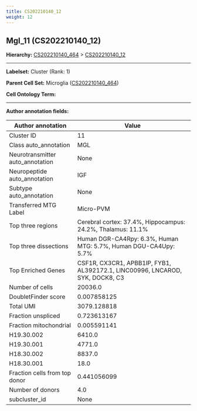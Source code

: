 ```yaml
---
title: CS202210140_12
weight: 12
---
```

## Mgl_11 (CS202210140_12)
<b>Hierarchy: </b>
[CS202210140_464](https://purl.brain-bican.org/taxonomy/CS202210140#CS202210140_464) >
[CS202210140_12](https://purl.brain-bican.org/taxonomy/CS202210140#CS202210140_12)

---


**Labelset:** Cluster (Rank: 1)

**Parent Cell Set:** Microglia ([CS202210140_464](https://purl.brain-bican.org/taxonomy/CS202210140#CS202210140_464))



**Cell Ontology Term:** 

[MARKER GENES.]: #


---

[TRANSFERRED ANNOTATIONS.]: #


[AUTHOR ANNOTATION FIELDS.]: #


**Author annotation fields:**

| Author annotation | Value |
|-------------------|-------|
|Cluster ID|11|
|Class auto_annotation|MGL|
|Neurotransmitter auto_annotation|None|
|Neuropeptide auto_annotation|IGF|
|Subtype auto_annotation|None|
|Transferred MTG Label|Micro-PVM|
|Top three regions|Cerebral cortex: 37.4%, Hippocampus: 24.2%, Thalamus: 11.1%|
|Top three dissections|Human DGR-CA4Rpy: 6.3%, Human MTG: 5.7%, Human DGU-CA4Upy: 5.7%|
|Top Enriched Genes|CSF1R, CX3CR1, APBB1IP, FYB1, AL392172.1, LINC00996, LNCAROD, SYK, DOCK8, C3|
|Number of cells|20036.0|
|DoubletFinder score|0.007858125|
|Total UMI|3079.128818|
|Fraction unspliced|0.723613167|
|Fraction mitochondrial|0.005591141|
|H19.30.002|6410.0|
|H19.30.001|4771.0|
|H18.30.002|8837.0|
|H18.30.001|18.0|
|Fraction cells from top donor|0.441056099|
|Number of donors|4.0|
|subcluster_id|None|
